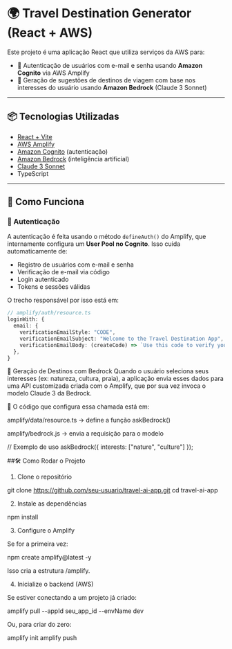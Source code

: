 # 🌍 Travel Destination Generator (React + AWS)

Este projeto é uma aplicação React que utiliza serviços da AWS para:

- 📧 Autenticação de usuários com e-mail e senha usando **Amazon Cognito** via AWS Amplify  
- 🧠 Geração de sugestões de destinos de viagem com base nos interesses do usuário usando **Amazon Bedrock** (Claude 3 Sonnet)

---

## 📦 Tecnologias Utilizadas

- [React + Vite](https://vitejs.dev/)
- [AWS Amplify](https://docs.amplify.aws/)
- [Amazon Cognito](https://aws.amazon.com/cognito/) (autenticação)
- [Amazon Bedrock](https://aws.amazon.com/bedrock/) (inteligência artificial)
- [Claude 3 Sonnet](https://docs.aws.amazon.com/bedrock/latest/userguide/model-anthropic-claude.html)
- TypeScript

---

## 🚀 Como Funciona

### 🔐 Autenticação

A autenticação é feita usando o método `defineAuth()` do Amplify, que internamente configura um **User Pool no Cognito**. Isso cuida automaticamente de:

- Registro de usuários com e-mail e senha  
- Verificação de e-mail via código  
- Login autenticado  
- Tokens e sessões válidas  

O trecho responsável por isso está em:

```ts
// amplify/auth/resource.ts
loginWith: {
  email: {
    verificationEmailStyle: "CODE",
    verificationEmailSubject: "Welcome to the Travel Destination App",
    verificationEmailBody: (createCode) => `Use this code to verify your email: ${createCode()}`,
  },
}
```

🧠 Geração de Destinos com Bedrock
Quando o usuário seleciona seus interesses (ex: natureza, cultura, praia), a aplicação envia esses dados para uma API customizada criada com o Amplify, que por sua vez invoca o modelo Claude 3 da Bedrock.

📍 O código que configura essa chamada está em:

amplify/data/resource.ts → define a função askBedrock()

amplify/bedrock.js → envia a requisição para o modelo

// Exemplo de uso
askBedrock({ interests: ["nature", "culture"] });

##🛠️ Como Rodar o Projeto

1. Clone o repositório

git clone https://github.com/seu-usuario/travel-ai-app.git
cd travel-ai-app

2. Instale as dependências

npm install

3. Configure o Amplify

Se for a primeira vez:

npm create amplify@latest -y

Isso cria a estrutura /amplify.

4. Inicialize o backend (AWS)

Se estiver conectando a um projeto já criado:

amplify pull --appId seu_app_id --envName dev

Ou, para criar do zero:

amplify init
amplify push
